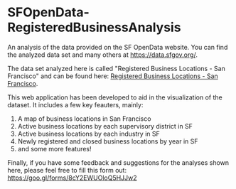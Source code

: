 # SFOpenData-RegisteredBusinessAnalysis
An analysis of the data provided on the SF OpenData website. You can find the analyzed data set and many others at https://data.sfgov.org/.

The data set analyzed here is called "Registered Business Locations - San Francisco" and can be found here: [Registered Business Locations - San Francisco](https://data.sfgov.org/Economy-and-Community/Registered-Business-Locations-San-Francisco/g8m3-pdis "Registered Business Locations").

This web application has been developed to aid in the visualization of the dataset. It includes a few key feauters, mainly:

1. A map of business locations in San Francisco
2. Active business locations by each supervisory district in SF
3. Active business locations by each industry in SF
4. Newly registered and closed business locations by year in SF
5. and some more features!

Finally, if you have some feedback and suggestions for the analyses shown here, please feel free to fill this form out: https://goo.gl/forms/8cY2EWUOloQ5HJJw2 

